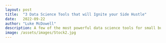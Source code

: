 ```yaml
---
layout: post
title:  "3 Data Science Tools that will Ignite your Side Hustle"
date:   2022-09-22
author: "Luke McDowell"
description: A few of the most powerful data science tools for small business ventures.
image: /assets/images/Stock2.jpg
---
```

